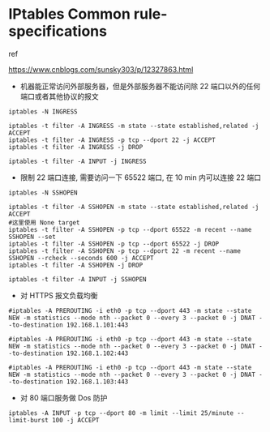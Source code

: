 # IPtables Common rule-specifications

ref

https://www.cnblogs.com/sunsky303/p/12327863.html



- 机器能正常访问外部服务器，但是外部服务器不能访问除 22 端口以外的任何端口或者其他协议的报文

```
iptables -N INGRESS

iptables -t filter -A INGRESS -m state --state established,related -j ACCEPT
iptables -t filter -A INGRESS -p tcp --dport 22 -j ACCEPT
iptables -t filter -A INGRESS -j DROP

iptables -t filter -A INPUT -j INGRESS
```

- 限制 22 端口连接, 需要访问一下 65522 端口, 在 10 min 内可以连接 22 端口

```
iptables -N SSHOPEN

iptables -t filter -A SSHOPEN -m state --state established,related -j ACCEPT
#这里使用 None target
iptables -t filter -A SSHOPEN -p tcp --dport 65522 -m recent --name SSHOPEN --set
iptables -t filter -A SSHOPEN -p tcp --dport 65522 -j DROP
iptables -t filter -A SSHOPEN -p tcp --dport 22 -m recent --name SSHOPEN --rcheck --seconds 600 -j ACCEPT
iptables -t filter -A SSHOPEN -j DROP

iptables -t filter -A INPUT -j SSHOPEN
```

- 对 HTTPS 报文负载均衡

```
#iptables -A PREROUTING -i eth0 -p tcp --dport 443 -m state --state NEW -m statistics --mode nth --packet 0 --every 3 --packet 0 -j DNAT --to-destination 192.168.1.101:443

#iptables -A PREROUTING -i eth0 -p tcp --dport 443 -m state --state NEW -m statistics --mode nth --packet 0 --every 3 --packet 0 -j DNAT --to-destination 192.168.1.102:443

#iptables -A PREROUTING -i eth0 -p tcp --dport 443 -m state --state NEW -m statistics --mode nth --packet 0 --every 3 --packet 0 -j DNAT --to-destination 192.168.1.103:443
```

- 对 80 端口服务做 Dos 防护

```
iptables -A INPUT -p tcp --dport 80 -m limit --limit 25/minute --limit-burst 100 -j ACCEPT
```

